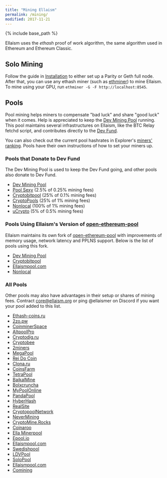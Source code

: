 ```yaml
---
title: "Mining Ellaism"
permalink: /mining/
modified: 2017-11-21
---
```


{% include base_path %}

Ellaism uses the *ethash* proof of work algorithm, the same algorithm used in
Ethereum and Ethereum Classic.

## Solo Mining

Follow the guide in [Installation](/install/) to either set up a Parity or Geth
full node. After that, you can use any ethash miner (such as
[ethminer](https://github.com/ethereum-mining/ethminer)) to mine Ellaism. To
mine using your GPU, run `ethminer -G -F http://localhost:8545`.

## Pools

Pool mining helps miners to compensate "bad luck" and share "good luck" when it comes. Help is appreciated to keep the [Dev Mining Pool](https://pool.ellaism.org) running. This pool maintains several infrastructures on Ellaism, like the BTC Relay fetchd script, and contributes directly to the [Dev Fund](https://ellaism.org/donations/).

You can also check out the current pool hashrates in Explorer's [miners' ranking](https://explorer.ellaism.org/miners). Pools have their own instructions of how to set your miners up.

### Pools that Donate to Dev Fund

The Dev Mining Pool is used to keep the Dev Fund going, and other pools also
donate to Dev Fund.

* [Dev Mining Pool](https://pool.ellaism.org)
* [Pool Sexy](http://ella.pool.sexy) (2.5% of 0.25% mining fees)
* [Cryptobitpool](http://ella.cryptobitpool.eu) (25% of 0.1% mining fees)
* [CryptoPools](http://ella.cryptopools.info) (25% of 1% mining fees)
* [Nonlocal](https://pool.nonlocal.ca) (100% of 1% mining fees)
* [uCrypto](https://ucrypto.net/currency/?curr=ELLA) (5% of 0.5% mining fees)

### Pools Using Ellaism's Version of [open-ethereum-pool](https://github.com/ellaism/open-ethereum-pool)

Ellaism maintains its own fork of [open-ethereum-pool](https://github.com/ellaism/open-ethereum-pool) with improvements of memory usage, network latency and PPLNS support. Below is the list of pools using this fork.

* [Dev Mining Pool](https://pool.ellaism.org/)
* [Cryptobitpool](http://ella.cryptobitpool.eu/)
* [Ellaismpool.com](http://ellaismpool.com)
* [Nonlocal](https://pool.nonlocal.ca)

### All Pools

Other pools may also have advantages in their setup or shares of mining fees. Contract [core@ellaism.org](mailto:core@ellaism.org) or ping @ellaismer on Discord if you want your pool added to this list.

* [Ethash-coins.ru](http://ella.ethash-coins.ru)
* [2zo.pw](http://ellaism.2zo.pw)
* [CoinminerSpace](http://ella.coinminer.space)
* [AltpoolPro](http://ella.altpool.pro)
* [Cryptodig.ru](http://ella-solo.cryptodig.ru)
* [Cryptobee](http://cryptobee.de)
* [2miners](https://2miners.com)
* [MegaPool](http://megapool.io/ella)
* [Rei Do Coin](https://ella.reidocoin.com.br/)
* [Clona.ru](http://clona.ru)
* [CoinsFarm](https://coins.farm/pools/ella)
* [TetraPool](https://ellaism.tetrapool.com/)
* [BaikalMine](http://ell.baikalmine.com)
* [Bolxcruncha](http://ella.bloxcruncha.io)
* [MyPoolOnline](https://ella.mypool.online)
* [PandaPool](https://pandapool.io/info/howtostart/ethash/19)
* [HyberHash](https://ella.hyperhash.net/)
* [RealSite](https://mine-ella.real-site.com/)
* [CryptopoolNetwork](http://ella.cryptopool.network/)
* [NeverMining](http://ella.nevermining.org)
* [CryptoMine.Rocks](https://ella.cryptomine.rocks)
* [Coinaroo](http://ella.coinaroo.net)
* [Ella Minerpool](http://ella.minerpool.net)
* [Epool.io](http://ella.epool.io)
* [Ellaismpool.com](http://ellaismpool.com)
* [Swedishpool](http://swedishpool.se/)
* [LDVPool](http://ella.ldvpool.com)
* [SoloPool](https://ella.solopool.org/)
* [Ellaismpool.com](http://ellaismpool.com)
* [Comining](http://comining.io/)
